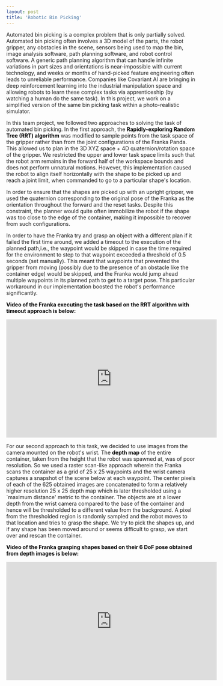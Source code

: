 ```yaml
---
layout: post
title: 'Robotic Bin Picking'
---
```


Automated bin picking is a complex problem that is only partially solved. Automated bin picking often involves a 3D model of the parts, the robot gripper, any obstacles in the scene, sensors being used to map the bin, image analysis software, path planning software, and robot control software. A generic path planning algorithm that can handle infinite variations in part sizes and orientations is near-impossible with current technology, and weeks or months of hand-picked feature engineering often leads to unreliable performance. Companies like Covariant AI are bringing in deep reinforcement learning into the industrial manipulation space and allowing robots to learn these complex tasks via apprenticeship (by watching a human do the same task). In this project, we work on a simplified version of the same bin picking task within a photo-realistic simulator.

In this team project, we followed two approaches to solving the task of automated bin picking. In the first approach, the <font color = "black"><b>Rapidly-exploring Random Tree (RRT) algorithm</b></font> was modified to sample points from the task space of the gripper rather than from the joint configurations of the Franka Panda. This allowed us to plan in the 3D XYZ space + 4D quaternion/rotation space of the gripper. We restricted the upper and lower task space limits such that the robot arm remains in the forward half of the workspace bounds and does not perform unnatural motions. However, this implementation caused the robot to align itself horizontally with the shape to be picked up and reach a joint limit, when commanded to go to a particular shape's location. 

In order to ensure that the shapes are picked up with an upright gripper, we used the quaternion corresponding to the original pose of the Franka as the orientation throughout the forward and the reset tasks. Despite this constraint, the planner would quite often immobilize the robot if the shape was too close to the edge of the container, making it impossible to recover from such configurations.

In order to have the Franka try and grasp an object with a different plan if it failed the first time around, we added a timeout to the execution of the planned path,i.e., the waypoint would be skipped in case the time required for the environment to step to that waypoint exceeded a threshold of 0.5 seconds (set manually). This meant that waypoints that prevented the gripper from moving (possibly due to the presence of an obstacle like the container edge) would be skipped, and the Franka would jump ahead multiple waypoints in its planned path to get to a target pose. This particular workaround in our implementation boosted the robot's performance significantly.

<font color = "black"><b>Video of the Franka executing the task based on the RRT algorithm with timeout approach is below:</b></font>

<iframe width="560" height="315" src="https://www.youtube.com/embed/81vFBJ9JvFI" frameborder="0" allow="accelerometer; autoplay; encrypted-media; gyroscope; picture-in-picture" allowfullscreen></iframe>

For our second approach to this task, we decided to use images from the camera mounted on the robot's wrist. The <font color = "black"><b>depth map</b></font> of the entire container, taken from the height that the robot was spawned at, was of poor resolution. So we used a raster scan-like approach wherein the Franka scans the container as a grid of 25 x 25 waypoints and the wrist camera captures a snapshot of the scene below at each waypoint. The center pixels of each of the 625 obtained images are concatenated to form a relatively higher resolution 25 x 25 depth map which is later thresholded using a `maximum distance' metric to the container. The objects are at a lower depth from the wrist camera compared to the base of the container and hence will be thresholded to a different value from the background. A pixel from the thresholded region is randomly sampled and the robot moves to that location and tries to grasp the shape. We try to pick the shapes up, and if any shape has been moved around or seems difficult to grasp, we start over and rescan the container.

<font color = "black"><b>Video of the Franka grasping shapes based on their 6 DoF pose obtained from depth images is below:</b></font>

<iframe width="560" height="315" src="https://www.youtube.com/embed/K5x97BLqYto" frameborder="0" allow="accelerometer; autoplay; encrypted-media; gyroscope; picture-in-picture" allowfullscreen></iframe>
